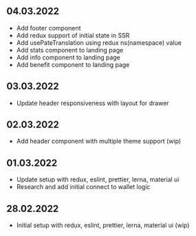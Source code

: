 ## 04.03.2022

- Add footer component
- Add redux support of initial state in SSR
- Add usePateTranslation using redux ns(namespace) value
- Add stats component to landing page
- Add info component to landing page
- Add benefit component to landing page

## 03.03.2022

- Update header responsiveness with layout for drawer

## 02.03.2022

- Add header component with multiple theme support (wip)

## 01.03.2022

- Update setup with redux, eslint, prettier, lerna, material ui
- Research and add initial connect to wallet logic

## 28.02.2022

- Initial setup with redux, eslint, prettier, lerna, material ui (wip)

